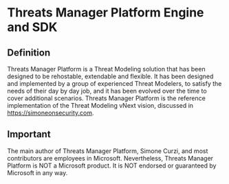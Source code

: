 # Threats Manager Platform Engine and SDK

## Definition

Threats Manager Platform is a Threat Modeling solution that has been designed to be rehostable, extendable and flexible.
It has been designed and implemented by a group of experienced Threat Modelers, to satisfy the needs of their day by day job, and it has been evolved over the time to cover additional scenarios.
Threats Manager Platform is the reference implementation of the Threat Modeling vNext vision, discussed in <https://simoneonsecurity.com>.

## Important

The main author of Threats Manager Platform, Simone Curzi, and most contributors are employees in Microsoft. 
Nevertheless, Threats Manager Platform is NOT a Microsoft product. It is NOT endorsed or guaranteed by Microsoft in any way.
